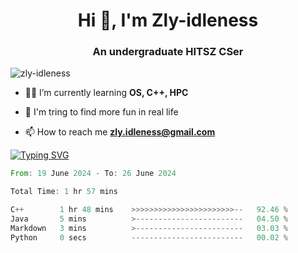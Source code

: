 <h1 align="center">Hi 👋, I'm Zly-idleness</h1>

<h3 align="center">An undergraduate HITSZ CSer</h3>

<p align="left"> <img src="https://komarev.com/ghpvc/?username=zly-idleness&label=Profile%20views&color=0e75b6&style=flat" alt="zly-idleness" /> </p>


- 👨‍💻 I’m currently learning **OS, C++, HPC**

- 🌱 I'm tring to find more fun in real life

- 📫 How to reach me **zly.idleness@gmail.com**



[![Typing SVG](https://readme-typing-svg.herokuapp.com?font=Fira+Code&pause=1000&width=435&lines=I+Maybe+Slow)](https://git.io/typing-svg)


<!--START_SECTION:waka-->

```rust
From: 19 June 2024 - To: 26 June 2024

Total Time: 1 hr 57 mins

C++        1 hr 48 mins    >>>>>>>>>>>>>>>>>>>>>>>--   92.46 %
Java       5 mins          >------------------------   04.50 %
Markdown   3 mins          >------------------------   03.03 %
Python     0 secs          -------------------------   00.02 %
```

<!--END_SECTION:waka-->


